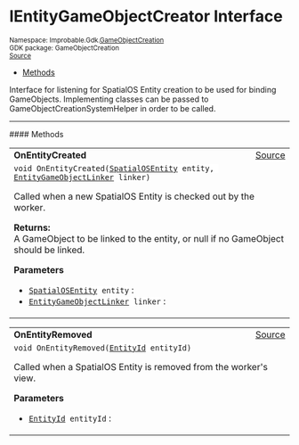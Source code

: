 
# IEntityGameObjectCreator Interface
<sup>
Namespace: Improbable.Gdk.<a href="{{urlRoot}}/api/game-object-creation-index">GameObjectCreation</a><br/>
GDK package: GameObjectCreation<br/>
<a href="https://www.github.com/spatialos/gdk-for-unity/blob/06858069/workers/unity/Packages/io.improbable.gdk.gameobjectcreation/IEntityGameObjectCreator.cs/#L12">Source</a>
<style>
a code {
                    padding: 0em 0.25em!important;
}
code {
                    background-color: #ffffff!important;
}
</style>
</sup>
<nav id="pageToc" class="page-toc"><ul><li><a href="#methods">Methods</a>
</ul></nav>

</p>



<p>Interface for listening for SpatialOS Entity creation to be used for binding GameObjects. Implementing classes can be passed to GameObjectCreationSystemHelper in order to be called. </p>













</p>
<hr style="width:100%; border-top-color:#d8d8d8" />
#### Methods


</p>




<table width="100%">
    <tr>
        <td style="border-right:none"><b>OnEntityCreated</b></td>
        <td style="border-left:none; text-align:right"><a href="https://www.github.com/spatialos/gdk-for-unity/blob/06858069/workers/unity/Packages/io.improbable.gdk.gameobjectcreation/IEntityGameObjectCreator.cs/#L20">Source</a></td>
    </tr>
    <tr>
        <td colspan="2">
<code>void OnEntityCreated(<a href="{{urlRoot}}/api/game-object-creation/spatial-os-entity">SpatialOSEntity</a> entity, <a href="{{urlRoot}}/api/subscriptions/entity-game-object-linker">EntityGameObjectLinker</a> linker)</code></p>
Called when a new SpatialOS Entity is checked out by the worker. 
</p><b>Returns:</b></br>A GameObject to be linked to the entity, or null if no GameObject should be linked. 

</p>

<b>Parameters</b>

<ul>
<li><code><a href="{{urlRoot}}/api/game-object-creation/spatial-os-entity">SpatialOSEntity</a> entity</code> : </li>
<li><code><a href="{{urlRoot}}/api/subscriptions/entity-game-object-linker">EntityGameObjectLinker</a> linker</code> : </li>
</ul>





</td>
    </tr>
</table>


<table width="100%">
    <tr>
        <td style="border-right:none"><b>OnEntityRemoved</b></td>
        <td style="border-left:none; text-align:right"><a href="https://www.github.com/spatialos/gdk-for-unity/blob/06858069/workers/unity/Packages/io.improbable.gdk.gameobjectcreation/IEntityGameObjectCreator.cs/#L25">Source</a></td>
    </tr>
    <tr>
        <td colspan="2">
<code>void OnEntityRemoved(<a href="{{urlRoot}}/api/core/entity-id">EntityId</a> entityId)</code></p>
Called when a SpatialOS Entity is removed from the worker's view. 


</p>

<b>Parameters</b>

<ul>
<li><code><a href="{{urlRoot}}/api/core/entity-id">EntityId</a> entityId</code> : </li>
</ul>





</td>
    </tr>
</table>





